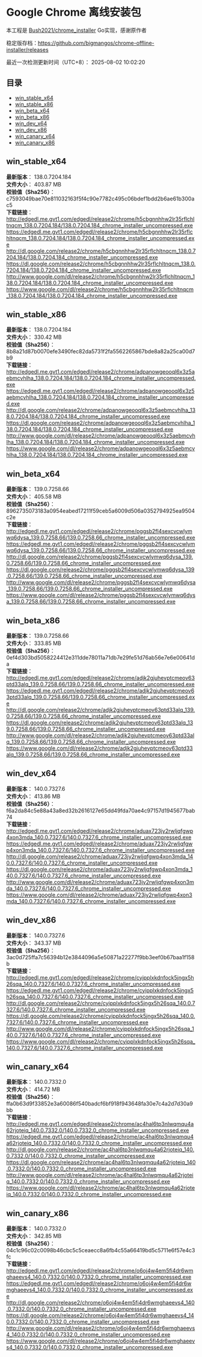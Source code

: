 # Google Chrome 离线安装包
本工程是 [Bush2021/chrome_installer](https://github.com/Bush2021/chrome_installer) Go实现，感谢原作者

稳定版存档：<https://github.com/bigmangos/chrome-offline-installer/releases>

最近一次检测更新时间（UTC+8）：
2025-08-02 10:02:20

## 目录
* [win_stable_x64](https://github.com/bigmangos/chrome-offline-installer?tab=readme-ov-file#win_stable_x64)
* [win_stable_x86](https://github.com/bigmangos/chrome-offline-installer?tab=readme-ov-file#win_stable_x86)
* [win_beta_x64](https://github.com/bigmangos/chrome-offline-installer?tab=readme-ov-file#win_beta_x64)
* [win_beta_x86](https://github.com/bigmangos/chrome-offline-installer?tab=readme-ov-file#win_beta_x86)
* [win_dev_x64](https://github.com/bigmangos/chrome-offline-installer?tab=readme-ov-file#win_dev_x64)
* [win_dev_x86](https://github.com/bigmangos/chrome-offline-installer?tab=readme-ov-file#win_dev_x86)
* [win_canary_x64](https://github.com/bigmangos/chrome-offline-installer?tab=readme-ov-file#win_canary_x64)
* [win_canary_x86](https://github.com/bigmangos/chrome-offline-installer?tab=readme-ov-file#win_canary_x86)

## win_stable_x64
**最新版本**： 138.0.7204.184  
**文件大小**： 403.87 MB  
**校验值（Sha256）**： c7593049bae70e811032163f5f4c90e7782c495c06bdef1bdd2b6ae61b300ac5  
**下载链接**：
http://edgedl.me.gvt1.com/edgedl/release2/chrome/h5cbgnnhhw2lr35rflchltnqcm_138.0.7204.184/138.0.7204.184_chrome_installer_uncompressed.exe
https://edgedl.me.gvt1.com/edgedl/release2/chrome/h5cbgnnhhw2lr35rflchltnqcm_138.0.7204.184/138.0.7204.184_chrome_installer_uncompressed.exe
http://dl.google.com/release2/chrome/h5cbgnnhhw2lr35rflchltnqcm_138.0.7204.184/138.0.7204.184_chrome_installer_uncompressed.exe
https://dl.google.com/release2/chrome/h5cbgnnhhw2lr35rflchltnqcm_138.0.7204.184/138.0.7204.184_chrome_installer_uncompressed.exe
http://www.google.com/dl/release2/chrome/h5cbgnnhhw2lr35rflchltnqcm_138.0.7204.184/138.0.7204.184_chrome_installer_uncompressed.exe
https://www.google.com/dl/release2/chrome/h5cbgnnhhw2lr35rflchltnqcm_138.0.7204.184/138.0.7204.184_chrome_installer_uncompressed.exe
## win_stable_x86
**最新版本**： 138.0.7204.184  
**文件大小**： 330.42 MB  
**校验值（Sha256）**： 8b8a21d87b0070efe3490fec82da5731f2fa5562265867bde8a82a25ca00d7b9  
**下载链接**：
http://edgedl.me.gvt1.com/edgedl/release2/chrome/adpanowgeooql6x3z5aebmcvhlha_138.0.7204.184/138.0.7204.184_chrome_installer_uncompressed.exe
https://edgedl.me.gvt1.com/edgedl/release2/chrome/adpanowgeooql6x3z5aebmcvhlha_138.0.7204.184/138.0.7204.184_chrome_installer_uncompressed.exe
http://dl.google.com/release2/chrome/adpanowgeooql6x3z5aebmcvhlha_138.0.7204.184/138.0.7204.184_chrome_installer_uncompressed.exe
https://dl.google.com/release2/chrome/adpanowgeooql6x3z5aebmcvhlha_138.0.7204.184/138.0.7204.184_chrome_installer_uncompressed.exe
http://www.google.com/dl/release2/chrome/adpanowgeooql6x3z5aebmcvhlha_138.0.7204.184/138.0.7204.184_chrome_installer_uncompressed.exe
https://www.google.com/dl/release2/chrome/adpanowgeooql6x3z5aebmcvhlha_138.0.7204.184/138.0.7204.184_chrome_installer_uncompressed.exe
## win_beta_x64
**最新版本**： 139.0.7258.66  
**文件大小**： 405.58 MB  
**校验值（Sha256）**： 8962735073183a0954eabed17211f59ceb5a6009d506a0352794925ea9504c2e  
**下载链接**：
http://edgedl.me.gvt1.com/edgedl/release2/chrome/pggsb2fl4sexcvcwlymwq6dysa_139.0.7258.66/139.0.7258.66_chrome_installer_uncompressed.exe
https://edgedl.me.gvt1.com/edgedl/release2/chrome/pggsb2fl4sexcvcwlymwq6dysa_139.0.7258.66/139.0.7258.66_chrome_installer_uncompressed.exe
http://dl.google.com/release2/chrome/pggsb2fl4sexcvcwlymwq6dysa_139.0.7258.66/139.0.7258.66_chrome_installer_uncompressed.exe
https://dl.google.com/release2/chrome/pggsb2fl4sexcvcwlymwq6dysa_139.0.7258.66/139.0.7258.66_chrome_installer_uncompressed.exe
http://www.google.com/dl/release2/chrome/pggsb2fl4sexcvcwlymwq6dysa_139.0.7258.66/139.0.7258.66_chrome_installer_uncompressed.exe
https://www.google.com/dl/release2/chrome/pggsb2fl4sexcvcwlymwq6dysa_139.0.7258.66/139.0.7258.66_chrome_installer_uncompressed.exe
## win_beta_x86
**最新版本**： 139.0.7258.66  
**文件大小**： 333.85 MB  
**校验值（Sha256）**： 0ef4d303bd5058224412e311dde78011a71db7e29fe51d76ab56e7e6e00641da  
**下载链接**：
http://edgedl.me.gvt1.com/edgedl/release2/chrome/adjk2gjuhevptcmeov63ptd33alq_139.0.7258.66/139.0.7258.66_chrome_installer_uncompressed.exe
https://edgedl.me.gvt1.com/edgedl/release2/chrome/adjk2gjuhevptcmeov63ptd33alq_139.0.7258.66/139.0.7258.66_chrome_installer_uncompressed.exe
http://dl.google.com/release2/chrome/adjk2gjuhevptcmeov63ptd33alq_139.0.7258.66/139.0.7258.66_chrome_installer_uncompressed.exe
https://dl.google.com/release2/chrome/adjk2gjuhevptcmeov63ptd33alq_139.0.7258.66/139.0.7258.66_chrome_installer_uncompressed.exe
http://www.google.com/dl/release2/chrome/adjk2gjuhevptcmeov63ptd33alq_139.0.7258.66/139.0.7258.66_chrome_installer_uncompressed.exe
https://www.google.com/dl/release2/chrome/adjk2gjuhevptcmeov63ptd33alq_139.0.7258.66/139.0.7258.66_chrome_installer_uncompressed.exe
## win_dev_x64
**最新版本**： 140.0.7327.6  
**文件大小**： 413.86 MB  
**校验值（Sha256）**： f6a2da84c5e88a43a8ed32b2616127e65dd49fda70ae4c97157d1945677bab74  
**下载链接**：
http://edgedl.me.gvt1.com/edgedl/release2/chrome/aduax723jy2rwljqfgwp4xon3mda_140.0.7327.6/140.0.7327.6_chrome_installer_uncompressed.exe
https://edgedl.me.gvt1.com/edgedl/release2/chrome/aduax723jy2rwljqfgwp4xon3mda_140.0.7327.6/140.0.7327.6_chrome_installer_uncompressed.exe
http://dl.google.com/release2/chrome/aduax723jy2rwljqfgwp4xon3mda_140.0.7327.6/140.0.7327.6_chrome_installer_uncompressed.exe
https://dl.google.com/release2/chrome/aduax723jy2rwljqfgwp4xon3mda_140.0.7327.6/140.0.7327.6_chrome_installer_uncompressed.exe
http://www.google.com/dl/release2/chrome/aduax723jy2rwljqfgwp4xon3mda_140.0.7327.6/140.0.7327.6_chrome_installer_uncompressed.exe
https://www.google.com/dl/release2/chrome/aduax723jy2rwljqfgwp4xon3mda_140.0.7327.6/140.0.7327.6_chrome_installer_uncompressed.exe
## win_dev_x86
**最新版本**： 140.0.7327.6  
**文件大小**： 343.37 MB  
**校验值（Sha256）**： 3ac0d725ffa7c56394b12e3844096a5e50871a22277f9bb3eef0b67baa1f158b  
**下载链接**：
http://edgedl.me.gvt1.com/edgedl/release2/chrome/cyipplxkdnfock5jngx5h26sqa_140.0.7327.6/140.0.7327.6_chrome_installer_uncompressed.exe
https://edgedl.me.gvt1.com/edgedl/release2/chrome/cyipplxkdnfock5jngx5h26sqa_140.0.7327.6/140.0.7327.6_chrome_installer_uncompressed.exe
http://dl.google.com/release2/chrome/cyipplxkdnfock5jngx5h26sqa_140.0.7327.6/140.0.7327.6_chrome_installer_uncompressed.exe
https://dl.google.com/release2/chrome/cyipplxkdnfock5jngx5h26sqa_140.0.7327.6/140.0.7327.6_chrome_installer_uncompressed.exe
http://www.google.com/dl/release2/chrome/cyipplxkdnfock5jngx5h26sqa_140.0.7327.6/140.0.7327.6_chrome_installer_uncompressed.exe
https://www.google.com/dl/release2/chrome/cyipplxkdnfock5jngx5h26sqa_140.0.7327.6/140.0.7327.6_chrome_installer_uncompressed.exe
## win_canary_x64
**最新版本**： 140.0.7332.0  
**文件大小**： 414.72 MB  
**校验值（Sha256）**： ffa0b63d9f33852e3a60086f540badcf6bf918f943648fa30e7c4a2d7d30a9bb  
**下载链接**：
http://edgedl.me.gvt1.com/edgedl/release2/chrome/ac4hal6tp3nlwqmqu4a62rjoteiq_140.0.7332.0/140.0.7332.0_chrome_installer_uncompressed.exe
https://edgedl.me.gvt1.com/edgedl/release2/chrome/ac4hal6tp3nlwqmqu4a62rjoteiq_140.0.7332.0/140.0.7332.0_chrome_installer_uncompressed.exe
http://dl.google.com/release2/chrome/ac4hal6tp3nlwqmqu4a62rjoteiq_140.0.7332.0/140.0.7332.0_chrome_installer_uncompressed.exe
https://dl.google.com/release2/chrome/ac4hal6tp3nlwqmqu4a62rjoteiq_140.0.7332.0/140.0.7332.0_chrome_installer_uncompressed.exe
http://www.google.com/dl/release2/chrome/ac4hal6tp3nlwqmqu4a62rjoteiq_140.0.7332.0/140.0.7332.0_chrome_installer_uncompressed.exe
https://www.google.com/dl/release2/chrome/ac4hal6tp3nlwqmqu4a62rjoteiq_140.0.7332.0/140.0.7332.0_chrome_installer_uncompressed.exe
## win_canary_x86
**最新版本**： 140.0.7332.0  
**文件大小**： 342.85 MB  
**校验值（Sha256）**： 04c1c96c02c0098b46cbc5c5ceaecc8a6fb4c55a66419bd5c5711e6f57e4c3fc  
**下载链接**：
http://edgedl.me.gvt1.com/edgedl/release2/chrome/o6oj4w4em5fi4dr6wmghaeevs4_140.0.7332.0/140.0.7332.0_chrome_installer_uncompressed.exe
https://edgedl.me.gvt1.com/edgedl/release2/chrome/o6oj4w4em5fi4dr6wmghaeevs4_140.0.7332.0/140.0.7332.0_chrome_installer_uncompressed.exe
http://dl.google.com/release2/chrome/o6oj4w4em5fi4dr6wmghaeevs4_140.0.7332.0/140.0.7332.0_chrome_installer_uncompressed.exe
https://dl.google.com/release2/chrome/o6oj4w4em5fi4dr6wmghaeevs4_140.0.7332.0/140.0.7332.0_chrome_installer_uncompressed.exe
http://www.google.com/dl/release2/chrome/o6oj4w4em5fi4dr6wmghaeevs4_140.0.7332.0/140.0.7332.0_chrome_installer_uncompressed.exe
https://www.google.com/dl/release2/chrome/o6oj4w4em5fi4dr6wmghaeevs4_140.0.7332.0/140.0.7332.0_chrome_installer_uncompressed.exe
